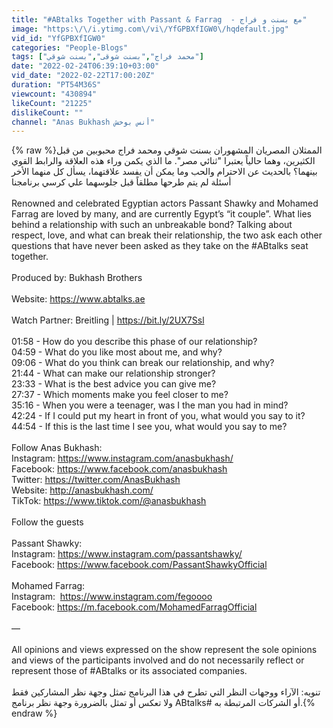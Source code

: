 ```yaml
---
title: "#ABtalks Together with Passant & Farrag  - مع بسنت و فراج"
image: "https:\/\/i.ytimg.com\/vi\/YfGPBXfIGW0\/hqdefault.jpg"
vid_id: "YfGPBXfIGW0"
categories: "People-Blogs"
tags: ["محمد فراج","بسنت شوقى","بسنت شوقي"]
date: "2022-02-24T06:39:10+03:00"
vid_date: "2022-02-22T17:00:20Z"
duration: "PT54M36S"
viewcount: "430894"
likeCount: "21225"
dislikeCount: ""
channel: "Anas Bukhash أنس بوخش"
---
```

{% raw %}الممثلان المصريان المشهوران بسنت شوقي ومحمد فراج محبوبين من قبل الكثيرين، وهما حالياً يعتبرا &quot;ثنائي مصر&quot;. ما الذي يكمن وراء هذه العلاقة والرابط القوي بينهما؟ بالحديث عن الاحترام والحب وما يمكن أن يفسد علاقتهما، يسأل كل منهما  الأخر أسئلة لم يتم طرحها مطلقاً قبل جلوسهما علي كرسي برنامجنا<br /><br />Renowned and celebrated Egyptian actors Passant Shawky and Mohamed Farrag are loved by many, and are currently Egypt’s “it couple”. What lies behind a relationship with such an unbreakable bond? Talking about respect, love, and what can break their relationship, the two ask each other questions that have never been asked as they take on the #ABtalks seat together. <br /><br />Produced by: Bukhash Brothers<br /><br />Website: <a rel="nofollow" target="blank" href="https://www.abtalks.ae">https://www.abtalks.ae</a><br /><br />Watch Partner: Breitling | <a rel="nofollow" target="blank" href="https://bit.ly/2UX7Ssl">https://bit.ly/2UX7Ssl</a><br /><br />01:58 - How do you describe this phase of our relationship?<br />04:59 - What do you like most about me, and why? <br />09:06 - What do you think can break our relationship, and why?<br />21:44 - What can make our relationship stronger?<br />23:33 - What is the best advice you can give me?<br />27:37 - Which moments make you feel closer to me? <br />35:16 - When you were a teenager, was I the man you had in mind?<br />42:24 - If I could put my heart in front of you, what would you say to it?<br />44:54 - If this is the last time I see you, what would you say to me?<br /><br />Follow Anas Bukhash:<br />Instagram: <a rel="nofollow" target="blank" href="https://www.instagram.com/anasbukhash/">https://www.instagram.com/anasbukhash/</a><br />Facebook: <a rel="nofollow" target="blank" href="https://www.facebook.com/anasbukhash">https://www.facebook.com/anasbukhash</a><br />Twitter: <a rel="nofollow" target="blank" href="https://twitter.com/AnasBukhash">https://twitter.com/AnasBukhash</a><br />Website: <a rel="nofollow" target="blank" href="http://anasbukhash.com/">http://anasbukhash.com/</a><br />TikTok: <a rel="nofollow" target="blank" href="https://www.tiktok.com/@anasbukhash">https://www.tiktok.com/@anasbukhash</a> <br /><br />Follow the guests <br /><br />Passant Shawky:<br />Instagram: <a rel="nofollow" target="blank" href="https://www.instagram.com/passantshawky/">https://www.instagram.com/passantshawky/</a><br />Facebook: <a rel="nofollow" target="blank" href="https://www.facebook.com/PassantShawkyOfficial">https://www.facebook.com/PassantShawkyOfficial</a><br /><br />Mohamed Farrag:<br />Instagram:  <a rel="nofollow" target="blank" href="https://www.instagram.com/fegoooo">https://www.instagram.com/fegoooo</a><br />Facebook: <a rel="nofollow" target="blank" href="https://m.facebook.com/MohamedFarragOfficial">https://m.facebook.com/MohamedFarragOfficial</a><br /><br />—<br /><br />All opinions and views expressed on the show represent the sole opinions and views of the participants involved and do not necessarily reflect or represent those of #ABtalks or its associated companies.<br /><br />تنويه: الآراء ووجهات النظر التي تطرح في هذا البرنامج تمثل وجهة نظر المشاركين فقط ولا تعكس أو تمثل بالضرورة وجهة نظر برنامج ABtalks# أو الشركات المرتبطة به.{% endraw %}
